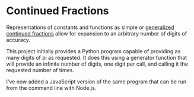 # Continued Fractions

Representations of constants and functions as simple or
[generalized continued fractions](https://en.wikipedia.org/wiki/Generalized_continued_fraction)
allow for expansion to an arbitrary number of digits of accuracy.

This project initially provides a Python program capable of providing as many
digits of pi as requested. It does this using a generator function that will
provide an infinite number of digits, one digit per call, and calling it the
requested number of times.

I've now added a JavaScript version of the same program that can be run from
the command line with Node.js. 
